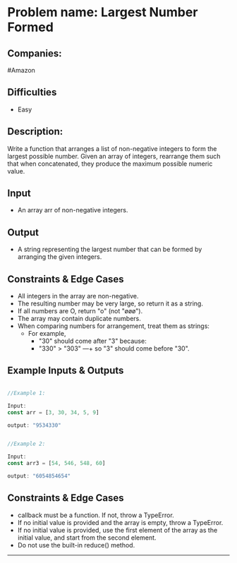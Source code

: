 # Problem name: Largest Number Formed

## Companies:

#Amazon

## Difficulties

- Easy

## Description:

Write a function that arranges a list of non-negative integers to form the largest possible number. Given an array of integers, rearrange them such that when concatenated, they produce the maximum possible numeric value.

## Input

- An array arr of non-negative integers.

## Output

- A string representing the largest number that can be formed by arranging the given integers.

## Constraints & Edge Cases

- All integers in the array are non-negative.
- The resulting number may be very large, so return it as a string.
- If all numbers are O, return "o" (not "øøø").
- The array may contain duplicate numbers.
- When comparing numbers for arrangement, treat them as strings:
  - For example,
    - "30" should come after "3" because:
    - "330" > "303" —+ so "3" should come before "30".

## Example Inputs & Outputs

```js

//Example 1:

Input:
const arr = [3, 30, 34, 5, 9]

output: "9534330"


//Example 2:

Input:
const arr3 = [54, 546, 548, 60]

output: "6054854654"

```

## Constraints & Edge Cases

- callback must be a function. If not, throw a TypeError.
- If no initial value is provided and the array is empty, throw a TypeError.
- If no initial value is provided, use the first element of the array as the initial value, and start from the second element.
- Do not use the built-in reduce() method.

---
